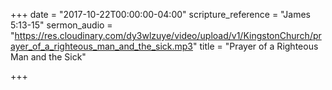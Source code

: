 +++
date = "2017-10-22T00:00:00-04:00"
scripture_reference = "James 5:13-15"
sermon_audio = "https://res.cloudinary.com/dy3wlzuye/video/upload/v1/KingstonChurch/prayer_of_a_righteous_man_and_the_sick.mp3"
title = "Prayer of a Righteous Man and the Sick"

+++
